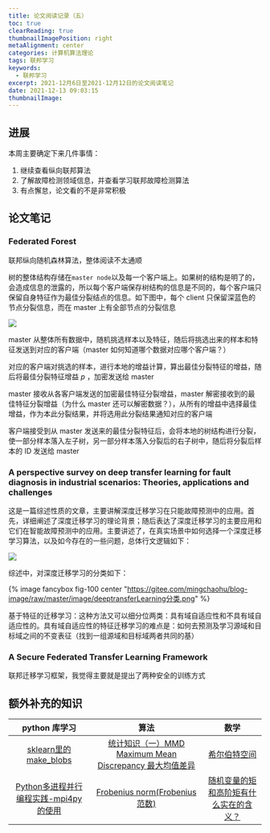 ```yaml
---
title: 论文阅读记录（五）
toc: true
clearReading: true
thumbnailImagePosition: right
metaAlignment: center
categories: 计算机算法理论
tags: 联邦学习
keywords:
  - 联邦学习
excerpt: 2021-12月6日至2021-12月12日的论文阅读笔记
date: 2021-12-13 09:03:15
thumbnailImage:
---
```

<!-- toc -->

## 进展

本周主要确定下来几件事情：

1. 继续查看纵向联邦算法
2. 了解故障检测领域信息，并查看学习联邦故障检测算法
3. 有点懈怠，论文看的不是非常积极

## 论文笔记

### Federated Forest

联邦纵向随机森林算法，整体阅读不太通顺

树的整体结构存储在`master node`以及每一个客户端上。如果树的结构是明了的，会造成信息的泄露的，所以每个客户端保存树结构的信息是不同的，每个客户端只保留自身特征作为最佳分裂结点的信息。如下图中，每个 client 只保留深蓝色的节点分裂信息，而在 master 上有全部节点的分裂信息

![](https://gitee.com/mingchaohu/blog-image/raw/master/image/federatedForest.png)

master 从整体所有数据中，随机挑选样本以及特征，随后将挑选出来的样本和特征发送到对应的客户端（master 如何知道哪个数据对应哪个客户端？）

对应的客户端对挑选的样本，进行本地的增益计算，算出最佳分裂特征的增益，随后将最佳分裂特征增益 $p$ ，加密发送给 master

master 接收从各客户端发送的加密最佳特征分裂增益，master 解密接收到的最佳特征分裂增益（为什么 master 还可以解密数据？），从所有的增益中选择最佳增益，作为本此分裂结果，并将选用此分裂结果通知对应的客户端

客户端接受到从 master 发送来的最佳分裂特征后，会将本地的树结构进行分裂，使一部分样本落入左子树，另一部分样本落入分裂后的右子树中，随后将分裂后样本的 ID 发送给 master 



### A perspective survey on deep transfer learning for fault diagnosis in industrial scenarios: Theories, applications and challenges

这是一篇综述性质的文章，主要讲解深度迁移学习在只能故障预测中的应用。首先，详细阐述了深度迁移学习的理论背景；随后表达了深度迁移学习的主要应用和它们在智能故障预测中的应用。主要讲述了，在真实场景中如何选择一个深度迁移学习算法，以及如今存在的一些问题，总体行文逻辑如下：

![](https://gitee.com/mingchaohu/blog-image/raw/master/image/paper-5-1.png)

综述中，对深度迁移学习的分类如下：

{% image fancybox fig-100  center "https://gitee.com/mingchaohu/blog-image/raw/master/image/deeptransferLearning分类.png" %}

基于特征的迁移学习：这种方法又可以细分位两类：具有域自适应性和不具有域自适应性的。具有域自适应性的特征迁移学习的难点是：如何去预测及学习源域和目标域之间的不变表征（找到一组源域和目标域两者共同的基）

### A Secure Federated Transfer Learning Framework  

联邦迁移学习框架，我觉得主要就是提出了两种安全的训练方式

## 额外补充的知识

|                        python 库学习                         |                             算法                             |                             数学                             |
| :----------------------------------------------------------: | :----------------------------------------------------------: | :----------------------------------------------------------: |
| [sklearn里的make_blobs](https://www.jianshu.com/p/069d8841bd8e) | [统计知识（一）MMD Maximum Mean Discrepancy 最大均值差异](https://zhuanlan.zhihu.com/p/163839117) |    [希尔伯特空间](https://zhuanlan.zhihu.com/p/113197869)    |
| [Python多进程并行编程实践-mpi4py的使用](https://zhuanlan.zhihu.com/p/25332041) |[Frobenius norm(Frobenius 范数)](https://www.cnblogs.com/lpgit/p/9734701.html)| [随机变量的矩和高阶矩有什么实在的含义？](https://www.zhihu.com/question/25344430/answer/64509141) |

